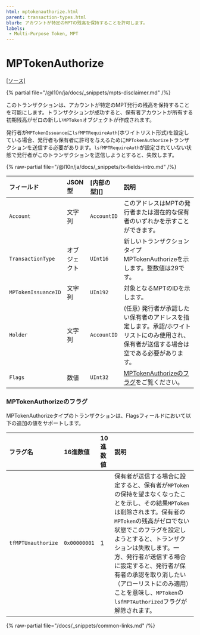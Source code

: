 ```yaml
---
html: mptokenauthorize.html
parent: transaction-types.html
blurb: アカウントが特定のMPTの残高を保持することを許可します。
labels:
 - Multi-Purpose Token, MPT
---
```


# MPTokenAuthorize
[[ソース]](https://github.com/XRPLF/rippled/blob/master/src/xrpld/app/tx/detail/MPTokenAuthorize.cpp "ソース")

{% partial file="/@l10n/ja/docs/_snippets/mpts-disclaimer.md" /%}

このトランザクションは、アカウントが特定のMPT発行の残高を保持することを可能にします。トランザクションが成功すると、保有者アカウントが所有する初期残高がゼロの新しい`MPToken`オブジェクトが作成されます。

発行者が`MPTokenIssuance`に`lsfMPTRequireAuth`(ホワイトリスト形式)を設定している場合、発行者も保有者に許可を与えるために`MPTokenAuthorize`トランザクションを送信する必要があります。`lsfMPTRequireAuth`が設定されていない状態で発行者がこのトランザクションを送信しようとすると、失敗します。

<!-- ## MPTokenAuthorizeのフィールド -->

{% raw-partial file="/@l10n/ja/docs/_snippets/tx-fields-intro.md" /%}

| フィールド          | JSON型              | [内部の型][]      | 説明                |
|:--------------------|:--------------------|:------------------|:-------------------|
| `Account`           | 文字列              | `AccountID`       | このアドレスはMPTの発行者または潜在的な保有者のいずれかを示すことができます。 |
| `TransactionType`   | オブジェクト        | `UInt16`          | 新しいトランザクションタイプMPTokenAuthorizeを示します。整数値は29です。 |
| `MPTokenIssuanceID` | 文字列              | `UIn192`         | 対象となるMPTのIDを示します。 |
| `Holder`            | 文字列              | `AccountID`       | (任意) 発行者が承認したい保有者のアドレスを指定します。承認/ホワイトリストにのみ使用され、保有者が送信する場合は空である必要があります。 |
| `Flags`             | 数値                | `UInt32`          | [MPTokenAuthorizeのフラグ](#mptokenauthorizeのフラグ)をご覧ください。 |


### MPTokenAuthorizeのフラグ

MPTokenAuthorizeタイプのトランザクションは、Flagsフィールドにおいて以下の追加の値をサポートします。

| フラグ名           | 16進数値     | 10進数値     | 説明                         |
|:-------------------|:-------------|:-------------|:----------------------------|
| `tfMPTUnauthorize` | `0x00000001` | 1            | 保有者が送信する場合に設定すると、保有者が`MPToken`の保持を望まなくなったことを示し、その結果`MPToken`は削除されます。保有者の`MPToken`の残高がゼロでない状態でこのフラグを設定しようとすると、トランザクションは失敗します。一方、発行者が送信する場合に設定すると、発行者が保有者の承認を取り消したい（アローリストにのみ適用）ことを意味し、`MPToken`の`lsfMPTAuthorized`フラグが解除されます。 |

{% raw-partial file="/docs/_snippets/common-links.md" /%}
